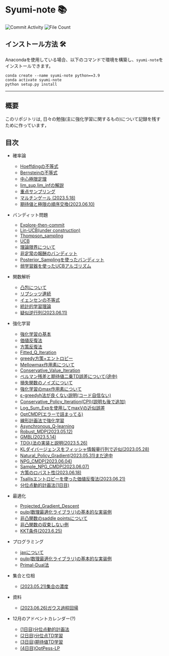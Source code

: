 # Syumi-note 📚

![Commit Activity](https://img.shields.io/github/commit-activity/m/yu-ki3406/Syumi-note)
![File Count](https://img.shields.io/github/directory-file-count/yu-ki3406/Syumi-note/notebooks)

## インストール方法 🛠️

Anacondaを使用している場合、以下のコマンドで環境を構築し、`syumi-note`をインストールできます。

```shell
conda create --name syumi-note python==3.9
conda activate syumi-note
python setup.py install
```

---

## 概要

このリポジトリは, 日々の勉強(主に強化学習に関するもの)について記録を残すために作っています，

## 目次


- 確率論
  - [Hoeffdingの不等式](https://github.com/yu-ki3406/Syumi-note/blob/main/notebooks/Hoeffding_inequality.ipynb "Hoeffding_inequality")
  - [Bernsteinの不等式](https://github.com/yu-ki3406/Syumi-note/blob/main/notebooks/Bernstein_inequality.ipynb "Bernstein_inequalit")
  - [中心極限定理](https://github.com/yu-ki3406/Syumi-note/blob/main/notebooks/Central_limit_theorem.ipynb 'CLT') 
  - [lim_sup,lim_infの解説](https://github.com/yu-ki3406/Syumi-note/blob/main/notebooks/lim_sup_inf.ipynb 'lim_supinf')
  - [重点サンプリング](https://github.com/yu-ki3406/Syumi-note/blob/main/notebooks/importance_sampling.ipynb 'imp_samp')
  - [マルチンゲール (2023.5.18)](https://github.com/yu-ki3406/Syumi-note/blob/main/notebooks/Martingale.ipynb 'mar')
  - [期待値と極限の順序交換(2023.06.10)](https://github.com/yu-ki3406/Syumi-note/blob/main/notebooks/Change_E_Lim.ipynb 'e_lim')
- バンディット問題
  - [Explore-then-commit](https://github.com/yu-ki3406/Syumi-note/blob/main/notebooks/explore_then_commit.ipynb "ETC")  
  - [Lin-UCB(under construction)](https://github.com/yu-ki3406/Syumi-note/blob/main/notebooks/LinUCB.ipynb "Lin-UCB")  
  - [Thompson_sampling](https://github.com/yu-ki3406/Syumi-note/blob/main/notebooks/Thompson_sampling.ipynb 'TS_bandit') 
  - [UCB ](https://github.com/yu-ki3406/Syumi-note/blob/main/notebooks/UCB.ipynb 'ucb')
  - [理論限界について](https://github.com/yu-ki3406/Syumi-note/blob/main/notebooks/Theoretical_limit.ipynb 'tl')
  - [非定常の報酬のバンディット](https://github.com/yu-ki3406/Syumi-note/blob/main/notebooks/nonstational_bandit.ipynb 'non_sta')
  - [Posterior_Samplingを使ったバンディット](https://github.com/yu-ki3406/Syumi-note/blob/main/notebooks/Posterior_sampling_bandit.ipynb)
  - [弱学習器を使ったUCBアルゴリズム](https://github.com/yu-ki3406/Syumi-note/blob/main/notebooks/weaker_learner_bandit.ipynb 'weak')
- 関数解析
  - [凸包について](https://github.com/yu-ki3406/Syumi-note/blob/main/notebooks/Convex_Hull.ipynb 'conv')
  - [リプシッツ連続](https://github.com/yu-ki3406/Syumi-note/blob/main/notebooks/Lipschitz_continuity.ipynb 'LP')
  - [イェンセンの不等式](https://github.com/yu-ki3406/Syumi-note/blob/main/notebooks/Jensens_inequality.ipynb 'je')
  - [統計的学習理論](https://github.com/yu-ki3406/Syumi-note/blob/main/notebooks/Statistical_Learning_Theory.ipynb 'the')
  - [疑似逆行列(2023.06.11)](https://github.com/yu-ki3406/Syumi-note/blob/main/notebooks/Moore_Penrose_Pseudoinverse.ipynb 'MPPM')
- 強化学習
  - [強化学習の基本](https://github.com/yu-ki3406/Syumi-note/blob/main/notebooks/reinforcement_learing_exercise.ipynb 'RL')
  - [価値反復法](https://github.com/yu-ki3406/Syumi-note/blob/main/notebooks/Value_iteration.ipynb 'VI')
  - [方策反復法](https://github.com/yu-ki3406/Syumi-note/blob/main/notebooks/Policy_iteration.ipynb 'PI')
  - [Fitted_Q_Iteration](https://github.com/yu-ki3406/Syumi-note/blob/main/notebooks/fitted_Q_iteration.ipynb 'FQI')
  - [greedy方策+エントロピー](https://github.com/yu-ki3406/Syumi-note/blob/main/notebooks/Greedy_with_entropy.ipynb 'rl')
  - [Mellowmax作用素について](https://github.com/yu-ki3406/Syumi-note/blob/main/notebooks/mellowmax.ipynb 'mrl')
  - [Conservative_Value_Iteration](https://github.com/yu-ki3406/Syumi-note/blob/main/notebooks/Conservative_Value_iteration.ipynb 'cvi')
  - [ベルマン残差と期待値二乗TD誤差について(途中)](https://github.com/yu-ki3406/Syumi-note/blob/main/notebooks/bellman_residual.ipynb 'rl_resi')
  - [損失関数のノイズについて](https://github.com/yu-ki3406/Syumi-note/blob/main/notebooks/RL_Loss_Noise.ipynb 'loss_n')
  - [強化学習のmax作用素について](https://github.com/yu-ki3406/Syumi-note/blob/main/notebooks/RL_max_operator.ipynb 'max_operator')
  - [ε-greedyh法が良くない説明(コード自信ない)](https://github.com/yu-ki3406/Syumi-note/blob/main/notebooks/epsilon_greedy.ipynb 'eps-g')
  - [Conservative_Policy_Iteration(CPI)(説明も後で追加)](https://github.com/yu-ki3406/Syumi-note/blob/main/notebooks/Conservative_Policy_Iteration.ipynb 'CPI')
  - [Log_Sum_Expを使用してmaxVの近似誤差](https://github.com/yu-ki3406/Syumi-note/blob/main/notebooks/Log_Sum_Exp.ipynb 'log_sum')
  - [OptCMDP(エラーで詰まってる)](https://github.com/yu-ki3406/Syumi-note/blob/main/notebooks/Opt_CMDP.ipynb 'cmdp')
  - [線形計画法で強化学習](https://github.com/yu-ki3406/Syumi-note/blob/main/notebooks/LP_reinforcement_learning.ipynb 'LP_RL')
  - [Asynchronous_Q-learning](https://github.com/yu-ki3406/Syumi-note/blob/main/notebooks/Asynchronous_Q_Learning.ipynb 'asyn')
  - [Robust_MDP(2023.05.12)](https://github.com/yu-ki3406/Syumi-note/blob/main/notebooks/Robust_MDP.ipynb 'RMDP')
  - [GMBL(2023.5.14)](https://github.com/yu-ki3406/Syumi-note/blob/main/notebooks/Optimistic_GMBL.ipynb 'gmbl')
  - [TD(λ)法の実装と説明(2023.5.26)](https://github.com/yu-ki3406/Syumi-note/blob/main/notebooks/TD_leanring.ipynb 'tdr')
  - [KLダイバージェンスをフィッシャ情報量行列で近似(2023.05.28)](https://github.com/yu-ki3406/Syumi-note/blob/main/notebooks/KL_and_Fisher.ipynb 'KLF')
  - [Natural_Policy_Gradient(2023.05.31)まだ途中](https://github.com/yu-ki3406/Syumi-note/blob/main/notebooks/NPG.ipynb 'NPG')
  - [NPG_CMDP(2023.06.04)](https://github.com/yu-ki3406/Syumi-note/blob/main/notebooks/NPG_CMDP.ipynb 'NPG_CMDP')
  - [Sample_NPG_CMDP(2023.06.07)](https://github.com/yu-ki3406/Syumi-note/blob/main/notebooks/Sample_CMDP_NPG.ipynb 'sample_n')
  - [方策のロバスト性(2023.06.18)](https://github.com/yu-ki3406/Syumi-note/blob/main/notebooks/Tradeoff_bet_plan_robust.ipynb 'robust_policy')
  - [Tsallisエントロピーを使った価値反復法(2023.06.21)](https://github.com/yu-ki3406/Syumi-note/blob/main/notebooks/Tsallis_Value_Iteration.ipynb 'tsa')
  - [分位点動的計画法(1日目)](https://github.com/yu-ki3406/Syumi-note/blob/main/notebooks/Quantile_Dynamic_Programming.ipynb)
- 最適化
  - [Projected_Gradient_Descent](https://github.com/yu-ki3406/Syumi-note/blob/main/notebooks/Projected_Gradient_Descent.ipynb 'PGD')
  - [pulp(数理最適化ライブラリ)の基本的な実装例](https://github.com/yu-ki3406/Syumi-note/blob/main/notebooks/Mathematical_optimization.)
  - [非凸関数のsaddle pointsについて](https://github.com/yu-ki3406/Syumi-note/blob/main/notebooks/Saddle_point.ipynb 'sad')
  - [非凸関数の収束しない例](https://github.com/yu-ki3406/Syumi-note/blob/main/notebooks/NonConvex_Optimization.ipynb 'nonc')
  - [KKT条件(2023.6.25)](https://github.com/yu-ki3406/Syumi-note/blob/main/notebooks/KKT_Conditions.ipynb 'kkt')
- プログラミング
  - [jaxについて](https://github.com/yu-ki3406/Syumi-note/blob/main/notebooks/jax_study.ipynb)
  - [pulp(数理最適化ライブラリ)の基本的な実装例](https://github.com/yu-ki3406/Syumi-note/blob/main/notebooks/Mathematical_optimization.ipynb 'opt')
  - [Primal-Dual法](https://github.com/yu-ki3406/Syumi-note/blob/main/notebooks/Mathematical_optimization.ipynb 'pr')

- 集合と位相
  - [(2023.05.21)集合の濃度](https://github.com/yu-ki3406/Syumi-note/blob/main/notebooks/Cardinality.ipynb 'car')


- 資料
  - [(2023.06.26)ガウス過程回帰](https://github.com/yu-ki3406/Syumi-note/blob/main/notebooks/Gaussian_process.pdf)

- 12月のアドベントカレンダー(?)
  - [(1日目)分位点動的計画法](https://github.com/yu-ki3406/Syumi-note/blob/main/notebooks/Quantile_Dynamic_Programming.ipynb)
  - [(2日目)分位点TD学習](https://github.com/yu-ki3406/Syumi-note/blob/main/notebooks/Quantile_TD_Learning.ipynb)
  - [(3日目)期待値TD学習](https://github.com/yu-ki3406/Syumi-note/blob/main/notebooks/Quantile_TD_Learning.ipynb)
  - [(4日目)OptPess-LP](https://github.com/yu-ki3406/Syumi-note/blob/main/notebooks/Opt_Pess_LP.ipynb)

 